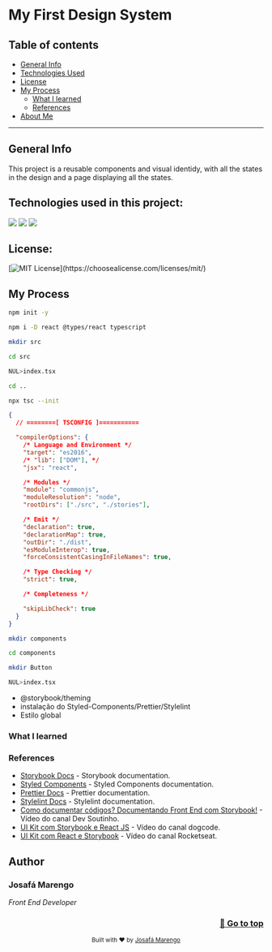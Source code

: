 # My First Design System


## Table of contents

- [General Info](#general-info)
- [Technologies Used](#technologies-used-in-this-project)
- [License](#license)
- [My Process](#my-process)
  - [What I learned](#what-i-learned)
  - [References](#references)
- [About Me](#author)

---

## General Info

This project is a reusable components  and visual identidy, with all the states in the design and a page displaying all the states.

## Technologies used in this project:

![](https://img.shields.io/badge/React-20232A?style=for-the-badge&logo=react&logoColor=61DAFB)
![](https://img.shields.io/badge/TypeScript-20232a?style=for-the-badge&logo=typescript&logoColor=1572b6)
![](https://img.shields.io/badge/Storybook-20232a?style=for-the-badge&logo=storybook&logoColor=pink)

## License:

[![MIT License](https://img.shields.io/apm/l/atomic-design-ui.svg?)](https://choosealicense.com/licenses/mit/)

## My Process

```bash
npm init -y
```

```bash
npm i -D react @types/react typescript
```

```bash
mkdir src

cd src

NUL>index.tsx
```

```bash
cd ..
```

```bash
npx tsc --init
```

```json
{
  // ========[ TSCONFIG ]===========

  "compilerOptions": {
    /* Language and Environment */
    "target": "es2016",
    /* "lib": ["DOM"], */
    "jsx": "react",

    /* Modules */
    "module": "commonjs",
    "moduleResolution": "node",
    "rootDirs": ["./src", "./stories"],

    /* Emit */
    "declaration": true,
    "declarationMap": true,
    "outDir": "./dist",
    "esModuleInterop": true,
    "forceConsistentCasingInFileNames": true,

    /* Type Checking */
    "strict": true,

    /* Completeness */

    "skipLibCheck": true
  }
}
```

```bash
mkdir components

cd components

mkdir Button

NUL>index.tsx

```

- @storybook/theming
- instalação do Styled-Components/Prettier/Stylelint
- Estilo global

### What I learned

### References

- [Storybook Docs](https://storybook.js.org/docs/react/get-started/introduction) - Storybook documentation.
- [Styled Components](https://styled-components.com/docs/basics#installation) - Styled Components documentation.
- [Prettier Docs](https://prettier.io/docs/en/install.html) - Prettier documentation.
- [Stylelint Docs](https://stylelint.io/user-guide/get-started/) - Stylelint documentation.
- [Como documentar códigos? Documentando Front End com Storybook!](https://www.youtube.com/watch?v=R41_Qedrzik) - Vídeo do canal Dev Soutinho.
- [UI Kit com Storybook e React JS](https://www.youtube.com/watch?v=5mHdsqIFMZE) - Vídeo do canal dogcode.
- [UI Kit com React e Storybook](https://www.youtube.com/watch?v=j0MCdrqN8nU) - Vídeo do canal Rocketseat.

## Author

### Josafá Marengo

_Front End Developer_

<div align="right">
  <h3>
    <a href="#table-of-contents" >
      🔼 Go to top
    </a>
  </h3>
</div>

<div align="center">
  <sub>Built with ❤︎ by <a href="https://josafa.com.br">Josafá Marengo</a>
</div>
